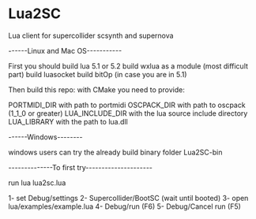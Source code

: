 Lua2SC
======

Lua client for supercollider scsynth and supernova

------Linux and Mac OS-----------

First you should build lua 5.1 or 5.2
build wxlua as a module (most difficult part)
build luasocket
build bitOp (in case you are in 5.1)

Then build this repo:
with CMake you need to provide:

PORTMIDI_DIR with path to portmidi
OSCPACK_DIR with path to oscpack (1_1_0 or greater)
LUA_INCLUDE_DIR with the lua source include directory
LUA_LIBRARY with the path to lua.dll

------Windows--------

windows users can try the already build binary folder Lua2SC-bin

--------------To first try---------------------

run lua lua2sc.lua

1- set Debug/settings
2- Supercollider/BootSC (wait until booted)
3- open lua/examples/example.lua
4- Debug/run  (F6)
5- Debug/Cancel run (F5)
